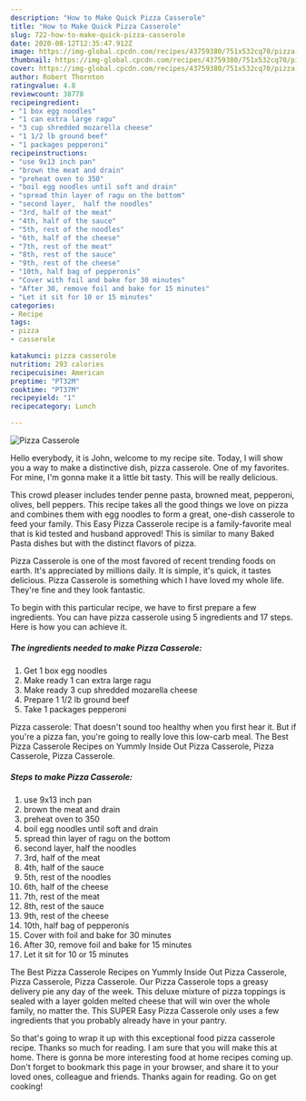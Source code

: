 ```yaml
---
description: "How to Make Quick Pizza Casserole"
title: "How to Make Quick Pizza Casserole"
slug: 722-how-to-make-quick-pizza-casserole
date: 2020-08-12T12:35:47.912Z
image: https://img-global.cpcdn.com/recipes/43759380/751x532cq70/pizza-casserole-recipe-main-photo.jpg
thumbnail: https://img-global.cpcdn.com/recipes/43759380/751x532cq70/pizza-casserole-recipe-main-photo.jpg
cover: https://img-global.cpcdn.com/recipes/43759380/751x532cq70/pizza-casserole-recipe-main-photo.jpg
author: Robert Thornton
ratingvalue: 4.8
reviewcount: 38778
recipeingredient:
- "1 box egg noodles"
- "1 can extra large ragu"
- "3 cup shredded mozarella cheese"
- "1 1/2 lb ground beef"
- "1 packages pepperoni"
recipeinstructions:
- "use 9x13 inch pan"
- "brown the meat and drain"
- "preheat oven to 350"
- "boil egg noodles until soft and drain"
- "spread thin layer of ragu on the bottom"
- "second layer,  half the noodles"
- "3rd, half of the meat"
- "4th, half of the sauce"
- "5th, rest of the noodles"
- "6th, half of the cheese"
- "7th, rest of the meat"
- "8th, rest of the sauce"
- "9th, rest of the cheese"
- "10th, half bag of pepperonis"
- "Cover with foil and bake for 30 minutes"
- "After 30, remove foil and bake for 15 minutes"
- "Let it sit for 10 or 15 minutes"
categories:
- Recipe
tags:
- pizza
- casserole

katakunci: pizza casserole 
nutrition: 293 calories
recipecuisine: American
preptime: "PT32M"
cooktime: "PT37M"
recipeyield: "1"
recipecategory: Lunch

---
```



![Pizza Casserole](https://img-global.cpcdn.com/recipes/43759380/751x532cq70/pizza-casserole-recipe-main-photo.jpg)

Hello everybody, it is John, welcome to my recipe site. Today, I will show you a way to make a distinctive dish, pizza casserole. One of my favorites. For mine, I'm gonna make it a little bit tasty. This will be really delicious.

This crowd pleaser includes tender penne pasta, browned meat, pepperoni, olives, bell peppers. This recipe takes all the good things we love on pizza and combines them with egg noodles to form a great, one-dish casserole to feed your family. This Easy Pizza Casserole recipe is a family-favorite meal that is kid tested and husband approved! This is similar to many Baked Pasta dishes but with the distinct flavors of pizza.

Pizza Casserole is one of the most favored of recent trending foods on earth. It's appreciated by millions daily. It is simple, it's quick, it tastes delicious. Pizza Casserole is something which I have loved my whole life. They're fine and they look fantastic.


To begin with this particular recipe, we have to first prepare a few ingredients. You can have pizza casserole using 5 ingredients and 17 steps. Here is how you can achieve it.

<!--inarticleads1-->

##### The ingredients needed to make Pizza Casserole:

1. Get 1 box egg noodles
1. Make ready 1 can extra large ragu
1. Make ready 3 cup shredded mozarella cheese
1. Prepare 1 1/2 lb ground beef
1. Take 1 packages pepperoni


Pizza casserole: That doesn&#39;t sound too healthy when you first hear it. But if you&#39;re a pizza fan, you&#39;re going to really love this low-carb meal. The Best Pizza Casserole Recipes on Yummly Inside Out Pizza Casserole, Pizza Casserole, Pizza Casserole. 

<!--inarticleads2-->

##### Steps to make Pizza Casserole:

1. use 9x13 inch pan
1. brown the meat and drain
1. preheat oven to 350
1. boil egg noodles until soft and drain
1. spread thin layer of ragu on the bottom
1. second layer,  half the noodles
1. 3rd, half of the meat
1. 4th, half of the sauce
1. 5th, rest of the noodles
1. 6th, half of the cheese
1. 7th, rest of the meat
1. 8th, rest of the sauce
1. 9th, rest of the cheese
1. 10th, half bag of pepperonis
1. Cover with foil and bake for 30 minutes
1. After 30, remove foil and bake for 15 minutes
1. Let it sit for 10 or 15 minutes


The Best Pizza Casserole Recipes on Yummly Inside Out Pizza Casserole, Pizza Casserole, Pizza Casserole. Our Pizza Casserole tops a greasy delivery pie any day of the week. This deluxe mixture of pizza toppings is sealed with a layer golden melted cheese that will win over the whole family, no matter the. This SUPER Easy Pizza Casserole only uses a few ingredients that you probably already have in your pantry. 

So that's going to wrap it up with this exceptional food pizza casserole recipe. Thanks so much for reading. I am sure that you will make this at home. There is gonna be more interesting food at home recipes coming up. Don't forget to bookmark this page in your browser, and share it to your loved ones, colleague and friends. Thanks again for reading. Go on get cooking!
